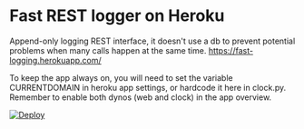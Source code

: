 # Fast REST logger on Heroku

Append-only logging REST interface, it doesn't use a db to prevent potential problems when many calls happen at the same time.
https://fast-logging.herokuapp.com/

To keep the app always on, you will need to set the variable CURRENTDOMAIN in heroku app settings, or hardcode it here in clock.py. Remember to enable both dynos (web and clock) in the app overview.

[![Deploy](https://www.herokucdn.com/deploy/button.svg)](https://heroku.com/deploy)

